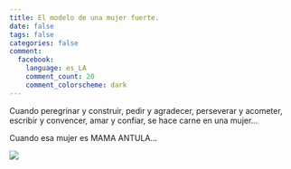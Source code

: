 ```yaml
---
title: El modelo de una mujer fuerte.
date: false
tags: false
categories: false
comment:
  facebook:
    language: es_LA
    comment_count: 20
    comment_colorscheme: dark  
---
```


Cuando peregrinar y construir, pedir y agradecer, perseverar y acometer, escribir y convencer, amar y confiar, se hace carne en una mujer…

Cuando esa mujer es MAMA ANTULA…

![](/media/thumbnails/LUIS%20QUIROZ_ICONO%20CONTEMPORANEO%20H.jpg)

